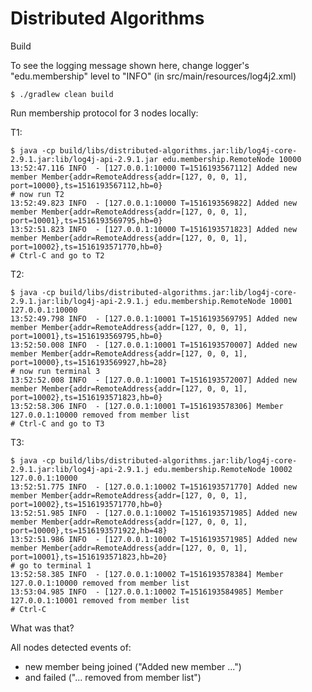 Distributed Algorithms
======================

Build

To see the logging message shown here, change logger's "edu.membership" level to "INFO" (in src/main/resources/log4j2.xml)

```
$ ./gradlew clean build
```

Run membership protocol for 3 nodes locally:

T1:
```
$ java -cp build/libs/distributed-algorithms.jar:lib/log4j-core-2.9.1.jar:lib/log4j-api-2.9.1.jar edu.membership.RemoteNode 10000
13:52:47.116 INFO  - [127.0.0.1:10000 T=1516193567112] Added new member Member{addr=RemoteAddress{addr=[127, 0, 0, 1], port=10000},ts=1516193567112,hb=0}
# now run T2
13:52:49.823 INFO  - [127.0.0.1:10000 T=1516193569822] Added new member Member{addr=RemoteAddress{addr=[127, 0, 0, 1], port=10001},ts=1516193569795,hb=0}
13:52:51.823 INFO  - [127.0.0.1:10000 T=1516193571823] Added new member Member{addr=RemoteAddress{addr=[127, 0, 0, 1], port=10002},ts=1516193571770,hb=0}
# Ctrl-C and go to T2
```

T2:
```
$ java -cp build/libs/distributed-algorithms.jar:lib/log4j-core-2.9.1.jar:lib/log4j-api-2.9.1.j edu.membership.RemoteNode 10001 127.0.0.1:10000
13:52:49.798 INFO  - [127.0.0.1:10001 T=1516193569795] Added new member Member{addr=RemoteAddress{addr=[127, 0, 0, 1], port=10001},ts=1516193569795,hb=0}
13:52:50.008 INFO  - [127.0.0.1:10001 T=1516193570007] Added new member Member{addr=RemoteAddress{addr=[127, 0, 0, 1], port=10000},ts=1516193569927,hb=28}
# now run terminal 3
13:52:52.008 INFO  - [127.0.0.1:10001 T=1516193572007] Added new member Member{addr=RemoteAddress{addr=[127, 0, 0, 1], port=10002},ts=1516193571823,hb=0}
13:52:58.306 INFO  - [127.0.0.1:10001 T=1516193578306] Member 127.0.0.1:10000 removed from member list
# Ctrl-C and go to T3
```

T3:
```
$ java -cp build/libs/distributed-algorithms.jar:lib/log4j-core-2.9.1.jar:lib/log4j-api-2.9.1.j edu.membership.RemoteNode 10002 127.0.0.1:10000
13:52:51.775 INFO  - [127.0.0.1:10002 T=1516193571770] Added new member Member{addr=RemoteAddress{addr=[127, 0, 0, 1], port=10002},ts=1516193571770,hb=0}
13:52:51.985 INFO  - [127.0.0.1:10002 T=1516193571985] Added new member Member{addr=RemoteAddress{addr=[127, 0, 0, 1], port=10000},ts=1516193571922,hb=48}
13:52:51.986 INFO  - [127.0.0.1:10002 T=1516193571985] Added new member Member{addr=RemoteAddress{addr=[127, 0, 0, 1], port=10001},ts=1516193571823,hb=20}
# go to terminal 1
13:52:58.385 INFO  - [127.0.0.1:10002 T=1516193578384] Member 127.0.0.1:10000 removed from member list
13:53:04.985 INFO  - [127.0.0.1:10002 T=1516193584985] Member 127.0.0.1:10001 removed from member list
# Ctrl-C
```

What was that?

All nodes detected events of:
- new member being joined ("Added new member ...")
- and failed ("... removed from member list")
